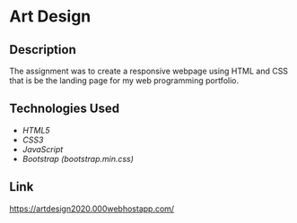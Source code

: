 <h1>Art Design </h1>

## Description
The assignment was to create a responsive webpage using HTML and CSS that is be the landing page for my web programming portfolio.
## Technologies Used
- *HTML5*
- *CSS3*
- *JavaScript*
- *Bootstrap (bootstrap.min.css)*


## Link
<https://artdesign2020.000webhostapp.com/>
